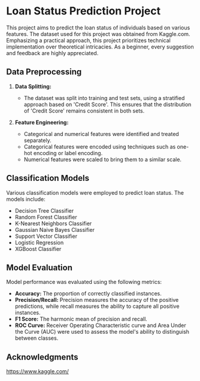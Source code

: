 # Loan Status Prediction Project

This project aims to predict the loan status of individuals based on various features. The dataset used for this project was obtained from Kaggle.com. Emphasizing a practical approach, this project prioritizes technical implementation over theoretical intricacies. As a beginner, every suggestion and feedback are highly appreciated.

## Data Preprocessing

1. **Data Splitting:**
   - The dataset was split into training and test sets, using a stratified approach based on 'Credit Score'. This ensures that the distribution of 'Credit Score' remains consistent in both sets.

2. **Feature Engineering:**
   - Categorical and numerical features were identified and treated separately.
   - Categorical features were encoded using techniques such as one-hot encoding or label encoding.
   - Numerical features were scaled to bring them to a similar scale.

## Classification Models

Various classification models were employed to predict loan status. The models include:

- Decision Tree Classifier
- Random Forest Classifier
- K-Nearest Neighbors Classifier
- Gaussian Naive Bayes Classifier
- Support Vector Classifier
- Logistic Regression
- XGBoost Classifier

## Model Evaluation

Model performance was evaluated using the following metrics:

- **Accuracy:** The proportion of correctly classified instances.
- **Precision/Recall:** Precision measures the accuracy of the positive predictions, while recall measures the ability to capture all positive instances.
- **F1 Score:** The harmonic mean of precision and recall.
- **ROC Curve:** Receiver Operating Characteristic curve and Area Under the Curve (AUC) were used to assess the model's ability to distinguish between classes.

## Acknowledgments
https://www.kaggle.com/
